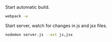 

Start automatic build.
```bash
webpack -w
```

Start server, watch for changes in js and jsx files.
```bash
nodemon server.js --ext js,jsx
```
